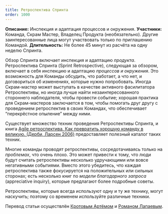 ```yaml
---
title: Ретроспектива Спринта
order: 1000
---
```


**Описание:** Инспекция и адаптация процессов и окружения.
**Участники:** Команда, Скрам Мастер, Владелец Продукта (необязательно). Другие заинтересованные лица могут участвовать только по приглашению Командой.
**Длительность:** Не более 45 минут из расчёта на одну неделю Спринта.

Обзор Спринта включает инспекция и адаптацию *продукта*. Ретроспектива Спринта (Sprint Retrospective), следующая за обзором, включает в себя инспекцию и адаптацию *процессов и окружения*. Это возможность для Команды обсудить, что работает, а что нет, и договориться об изменениях, которые нужно попробовать. Иногда Скрам-мастер может выступать в качестве активного фасилитатора Ретроспективы, но иногда лучше найти незаинтересованного стороннего наблюдателя, чтобы провести событие; хорошая практика для Скрам-мастеров заключается в том, чтобы помогать друг другу с проведением ретроспектив в своих Командах, что обеспечивает “перекрёстное опыление” между ними.

Существует множество техник проведения Ретроспективы Спринта, и книга [Agile ретроспектива. Как превратить хорошую команду в великую. (Дерби, Ларсен 2006)](http://www.amazon.com/Agile-Retrospectives-Making-Teams-Great/dp/0977616649) предоставляет полезный каталог таких техник.

Многие команды проводят ретроспективы, сосредотачиваясь только на *проблемах*, что очень плохо. Это может привести к тому, что люди будут считать ретроспективы несколько удручающими или вовсе негативными событиями. Вместо этого убедитесь, что каждая ретроспектива также фокусируется на положительных или сильных сторонах; есть несколько книг по *модели благодарного запроса* (appreciative inquiry), которые предлагают более подробные советы.

Ретроспективы, которые всегда используют одну и ту же технику, могут наскучить; поэтому со временем используйте различные техники.

Перевод статьи осуществлён [Кротовым Артёмом](https://www.facebook.com/artem.v.krotov) и [Романом Лапаевым](https://www.linkedin.com/in/romanlapaev).
